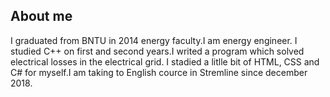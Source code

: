 ## About me

I graduated from BNTU in 2014 energy faculty.I am energy engineer. I studied C++ on first and second years.I writed a program which solved electrical losses in the electrical grid. I stadied a litlle bit of HTML, CSS and C# for myself.I am taking to English cource in Stremline since december 2018.
